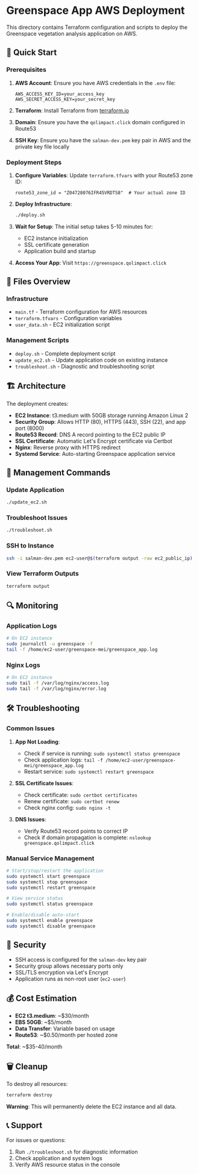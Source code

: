 # Greenspace App AWS Deployment

This directory contains Terraform configuration and scripts to deploy the Greenspace vegetation analysis application on AWS.

## 🚀 Quick Start

### Prerequisites

1. **AWS Account**: Ensure you have AWS credentials in the `.env` file:
   ```
   AWS_ACCESS_KEY_ID=your_access_key
   AWS_SECRET_ACCESS_KEY=your_secret_key
   ```

2. **Terraform**: Install Terraform from [terraform.io](https://www.terraform.io/downloads)

3. **Domain**: Ensure you have the `qolimpact.click` domain configured in Route53

4. **SSH Key**: Ensure you have the `salman-dev.pem` key pair in AWS and the private key file locally

### Deployment Steps

1. **Configure Variables**: Update `terraform.tfvars` with your Route53 zone ID:
   ```hcl
   route53_zone_id = "Z04728076IFR45VRDTS8"  # Your actual zone ID
   ```

2. **Deploy Infrastructure**:
   ```bash
   ./deploy.sh
   ```

3. **Wait for Setup**: The initial setup takes 5-10 minutes for:
   - EC2 instance initialization
   - SSL certificate generation
   - Application build and startup

4. **Access Your App**: Visit `https://greenspace.qolimpact.click`

## 📁 Files Overview

### Infrastructure
- `main.tf` - Terraform configuration for AWS resources
- `terraform.tfvars` - Configuration variables
- `user_data.sh` - EC2 initialization script

### Management Scripts
- `deploy.sh` - Complete deployment script
- `update_ec2.sh` - Update application code on existing instance
- `troubleshoot.sh` - Diagnostic and troubleshooting script

## 🏗️ Architecture

The deployment creates:

- **EC2 Instance**: t3.medium with 50GB storage running Amazon Linux 2
- **Security Group**: Allows HTTP (80), HTTPS (443), SSH (22), and app port (8000)
- **Route53 Record**: DNS A record pointing to the EC2 public IP
- **SSL Certificate**: Automatic Let's Encrypt certificate via Certbot
- **Nginx**: Reverse proxy with HTTPS redirect
- **Systemd Service**: Auto-starting Greenspace application service

## 🔧 Management Commands

### Update Application
```bash
./update_ec2.sh
```

### Troubleshoot Issues
```bash
./troubleshoot.sh
```

### SSH to Instance
```bash
ssh -i salman-dev.pem ec2-user@$(terraform output -raw ec2_public_ip)
```

### View Terraform Outputs
```bash
terraform output
```

## 🔍 Monitoring

### Application Logs
```bash
# On EC2 instance
sudo journalctl -u greenspace -f
tail -f /home/ec2-user/greenspace-mei/greenspace_app.log
```

### Nginx Logs
```bash
# On EC2 instance
sudo tail -f /var/log/nginx/access.log
sudo tail -f /var/log/nginx/error.log
```

## 🛠️ Troubleshooting

### Common Issues

1. **App Not Loading**:
   - Check if service is running: `sudo systemctl status greenspace`
   - Check application logs: `tail -f /home/ec2-user/greenspace-mei/greenspace_app.log`
   - Restart service: `sudo systemctl restart greenspace`

2. **SSL Certificate Issues**:
   - Check certificate: `sudo certbot certificates`
   - Renew certificate: `sudo certbot renew`
   - Check nginx config: `sudo nginx -t`

3. **DNS Issues**:
   - Verify Route53 record points to correct IP
   - Check if domain propagation is complete: `nslookup greenspace.qolimpact.click`

### Manual Service Management

```bash
# Start/stop/restart the application
sudo systemctl start greenspace
sudo systemctl stop greenspace
sudo systemctl restart greenspace

# View service status
sudo systemctl status greenspace

# Enable/disable auto-start
sudo systemctl enable greenspace
sudo systemctl disable greenspace
```

## 🔐 Security

- SSH access is configured for the `salman-dev` key pair
- Security group allows necessary ports only
- SSL/TLS encryption via Let's Encrypt
- Application runs as non-root user (`ec2-user`)

## 💰 Cost Estimation

- **EC2 t3.medium**: ~$30/month
- **EBS 50GB**: ~$5/month
- **Data Transfer**: Variable based on usage
- **Route53**: ~$0.50/month per hosted zone

**Total**: ~$35-40/month

## 🗑️ Cleanup

To destroy all resources:
```bash
terraform destroy
```

**Warning**: This will permanently delete the EC2 instance and all data.

## 📞 Support

For issues or questions:
1. Run `./troubleshoot.sh` for diagnostic information
2. Check application and system logs
3. Verify AWS resource status in the console
